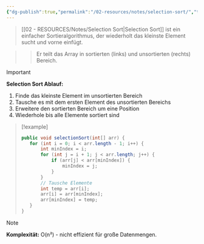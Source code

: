 ```yaml
---
{"dg-publish":true,"permalink":"/02-resources/notes/selection-sort/","tags":["algorithmen/sortierung","AP2025/detailliert"],"noteIcon":"","updated":"2025-09-16T16:45:03.391+02:00"}
---
```



>[[02 - RESOURCES/Notes/Selection Sort\|Selection Sort]] ist ein einfacher Sortieralgorithmus, der wiederholt das kleinste Element sucht und vorne einfügt.

>>Er teilt das Array in sortierten (links) und unsortierten (rechts) Bereich.

>[!important] 
>**Selection Sort Ablauf:**
>1. Finde das kleinste Element im unsortierten Bereich
>2. Tausche es mit dem ersten Element des unsortierten Bereichs
>3. Erweitere den sortierten Bereich um eine Position
>4. Wiederhole bis alle Elemente sortiert sind

>[!example] 
>```java
>public void selectionSort(int[] arr) {
>    for (int i = 0; i < arr.length - 1; i++) {
>        int minIndex = i;
>        for (int j = i + 1; j < arr.length; j++) {
>            if (arr[j] < arr[minIndex]) {
>                minIndex = j;
>            }
>        }
>        // Tausche Elemente
>        int temp = arr[i];
>        arr[i] = arr[minIndex];
>        arr[minIndex] = temp;
>    }
>}
>```

>[!note] 
>**Komplexität:** O(n²) - nicht effizient für große Datenmengen.
